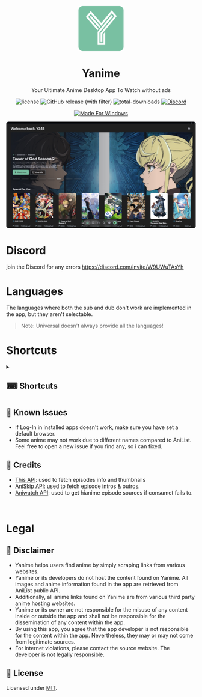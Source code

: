 <p align="center">
    <img width="120px" src="./assets/icon.png"/>
    <h1 align="center">Yanime</h1>
</p>

<p align="center">Your Ultimate Anime Desktop App To Watch without ads</p>

<p align="center">
    <img alt="license" src="https://img.shields.io/badge/license-MIT-green"> 
    <img alt="GitHub release (with filter)" src="https://img.shields.io/github/v/release/y345ez/yanime-app">
    <img alt="total-downloads" src="https://img.shields.io/github/downloads/y345ez/yanime-app/total">
    <a href="https://discord.gg/W9UWuTAsYh">
        <img alt="Discord" src="https://img.shields.io/discord/1247348815694925824?style=flat&label=discord&logo=discord&color=%235567E3">
    </a>
</p>

<p align="center" style="text-decoration: none;">
    <a href="https://github.com/Y345ez/yanime-app/releases/latest">
        <img alt="Made For Windows" src="https://img.shields.io/badge/made_for-Windows-0078D6?style=flat&logo=windows&logoColor=white">
    </a>
</p>

<img title="img" alt="img" src="./assets/Yanime-Screenshot.png">

<br/>

# Discord 
join the Discord for any errors 
https://discord.com/invite/W9UWuTAsYh

# Languages

The languages where both the sub and dub don't work are implemented in the app, but they aren't selectable.

> Note: Universal doesn't always provide all the languages!


# Shortcuts

<details>
  <summary><h2>⌨ Shortcuts</h2></summary>


  - Pages
    - F1: go to Discover page
    - F2: go to Library page
    - F3: go to Search page
  - Video player
    - Space: play/pause video
    - Left arrow: fast rewind (5s)
    - Right arrow: fast forward (5s)
    - Upper arrow: increase volume
    - Lower arrow: decrease volume
    - F11: fullscreen toggler
    - F: fullscreen toggler
    - M: mute/unmute video
    - P: play previous episode
    - N: play next episode
</details>

## 🐛 Known Issues

- If Log-In in installed apps doesn't work, make sure you have set a default browser.
- Some anime may not work due to different names compared to AniList. Feel free to open a new issue if you find any, so i can fixed.

## 🙌 Credits
- [This API](https://api.ani.zip/mappings?anilist_id=21): used to fetch episodes info and thumbnails
- [AniSkip API](https://api.aniskip.com/api-docs#/skip-times/SkipTimesControllerV2_getSkipTimes): used to fetch episode intros & outros.
- [Aniwatch API](https://github.com/ghoshRitesh12/aniwatch-api): used to get hianime episode sources if consumet fails to.
<br/>

# Legal

## 📢 Disclaimer

- Yanime helps users find anime by simply scraping links from various websites.
- Yanime or its developers do not host the content found on Yanime. All images and anime information found in the app are retrieved from AniList public API.
- Additionally, all anime links found on Yanime are from various third party anime hosting websites.
- Yanime or its owner are not responsible for the misuse of any content inside or outside the app and shall not be responsible for the dissemination of any content within the app.
- By using this app, you agree that the app developer is not responsible for the content within the app. Nevertheless, they may or may not come from legitimate sources.
- For internet violations, please contact the source website. The developer is not legally responsible.

## 📜 License

Licensed under [MIT](https://opensource.org/license/mit).
